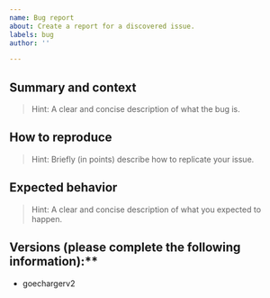 ```yaml
---
name: Bug report
about: Create a report for a discovered issue.
labels: bug
author: ''

---
```


## Summary and context

> Hint: A clear and concise description of what the bug is.

## How to reproduce

> Hint: Briefly (in points) describe how to replicate your issue.

## Expected behavior

> Hint: A clear and concise description of what you expected to happen.

## Versions (please complete the following information):**

 - goechargerv2
